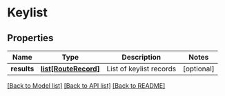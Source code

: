 # Keylist

## Properties
Name | Type | Description | Notes
------------ | ------------- | ------------- | -------------
**results** | [**list[RouteRecord]**](RouteRecord.md) | List of keylist records | [optional] 

[[Back to Model list]](../README.md#documentation-for-models) [[Back to API list]](../README.md#documentation-for-api-endpoints) [[Back to README]](../README.md)


